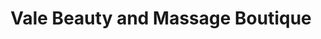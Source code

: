 ---
title: "Vale Beauty and Massage Boutique"
url: /rathdrum/vale-beauty-and-massage-boutique/
shop: beauty
---